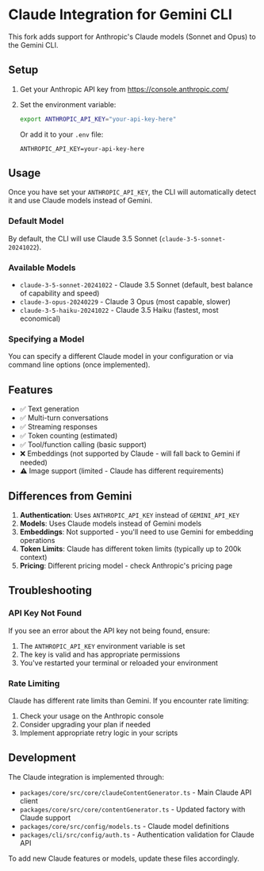 # Claude Integration for Gemini CLI

This fork adds support for Anthropic's Claude models (Sonnet and Opus) to the Gemini CLI.

## Setup

1. Get your Anthropic API key from https://console.anthropic.com/

2. Set the environment variable:
   ```bash
   export ANTHROPIC_API_KEY="your-api-key-here"
   ```

   Or add it to your `.env` file:
   ```
   ANTHROPIC_API_KEY=your-api-key-here
   ```

## Usage

Once you have set your `ANTHROPIC_API_KEY`, the CLI will automatically detect it and use Claude models instead of Gemini.

### Default Model
By default, the CLI will use Claude 3.5 Sonnet (`claude-3-5-sonnet-20241022`).

### Available Models
- `claude-3-5-sonnet-20241022` - Claude 3.5 Sonnet (default, best balance of capability and speed)
- `claude-3-opus-20240229` - Claude 3 Opus (most capable, slower)
- `claude-3-5-haiku-20241022` - Claude 3.5 Haiku (fastest, most economical)

### Specifying a Model
You can specify a different Claude model in your configuration or via command line options (once implemented).

## Features

- ✅ Text generation
- ✅ Multi-turn conversations
- ✅ Streaming responses
- ✅ Token counting (estimated)
- ✅ Tool/function calling (basic support)
- ❌ Embeddings (not supported by Claude - will fall back to Gemini if needed)
- ⚠️ Image support (limited - Claude has different requirements)

## Differences from Gemini

1. **Authentication**: Uses `ANTHROPIC_API_KEY` instead of `GEMINI_API_KEY`
2. **Models**: Uses Claude models instead of Gemini models
3. **Embeddings**: Not supported - you'll need to use Gemini for embedding operations
4. **Token Limits**: Claude has different token limits (typically up to 200k context)
5. **Pricing**: Different pricing model - check Anthropic's pricing page

## Troubleshooting

### API Key Not Found
If you see an error about the API key not being found, ensure:
1. The `ANTHROPIC_API_KEY` environment variable is set
2. The key is valid and has appropriate permissions
3. You've restarted your terminal or reloaded your environment

### Rate Limiting
Claude has different rate limits than Gemini. If you encounter rate limiting:
1. Check your usage on the Anthropic console
2. Consider upgrading your plan if needed
3. Implement appropriate retry logic in your scripts

## Development

The Claude integration is implemented through:
- `packages/core/src/core/claudeContentGenerator.ts` - Main Claude API client
- `packages/core/src/core/contentGenerator.ts` - Updated factory with Claude support
- `packages/core/src/config/models.ts` - Claude model definitions
- `packages/cli/src/config/auth.ts` - Authentication validation for Claude API

To add new Claude features or models, update these files accordingly.